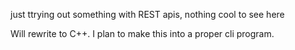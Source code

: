 just ttrying out something with REST apis, nothing cool to see here


Will rewrite to C++. I plan to make this into a proper cli program.
